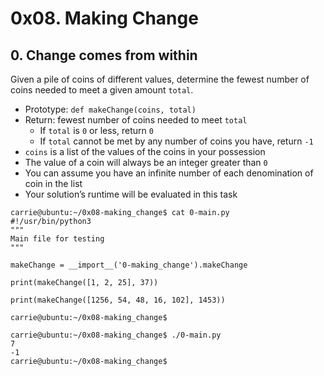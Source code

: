 #   0x08. Making Change



##  0. Change comes from within

Given a pile of coins of different values, determine the fewest number of coins needed to meet a given amount `total`.

*   Prototype: `def makeChange(coins, total)`
*   Return: fewest number of coins needed to meet `total`
    -   If `total` is `0` or less, return `0`
    -   If `total` cannot be met by any number of coins you have, return `-1`
*   `coins` is a list of the values of the coins in your possession
*   The value of a coin will always be an integer greater than `0`
*   You can assume you have an infinite number of each denomination of coin in the list
*   Your solution’s runtime will be evaluated in this task

```
carrie@ubuntu:~/0x08-making_change$ cat 0-main.py
#!/usr/bin/python3
"""
Main file for testing
"""

makeChange = __import__('0-making_change').makeChange

print(makeChange([1, 2, 25], 37))

print(makeChange([1256, 54, 48, 16, 102], 1453))

carrie@ubuntu:~/0x08-making_change$
```

```
carrie@ubuntu:~/0x08-making_change$ ./0-main.py
7
-1
carrie@ubuntu:~/0x08-making_change$
```
